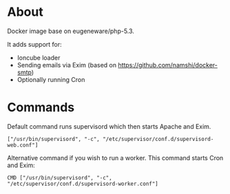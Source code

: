 # About

Docker image base on eugeneware/php-5.3.

It adds support for:
- Ioncube loader
- Sending emails via Exim (based on https://github.com/namshi/docker-smtp)
- Optionally running Cron

# Commands

Default command runs supervisord which then starts Apache and Exim.

```
["/usr/bin/supervisord", "-c", "/etc/supervisor/conf.d/supervisord-web.conf"]
```

Alternative command if you wish to run a worker. This command starts Cron and Exim:

```
CMD ["/usr/bin/supervisord", "-c", "/etc/supervisor/conf.d/supervisord-worker.conf"]
```
